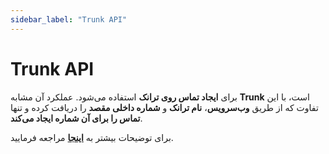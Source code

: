 ```yaml
---
sidebar_label: "Trunk API"
---
```



# Trunk API  

برای **ایجاد تماس روی ترانک** استفاده می‌شود. عملکرد آن مشابه **Trunk** است، با این تفاوت که از طریق **وب‌سرویس**، **نام ترانک** و **شماره داخلی مقصد** را دریافت کرده و تنها **تماس را برای آن شماره ایجاد می‌کند**.  

برای توضیحات بیشتر به **[اینجا](/developers/SimotelWebhooks/DialplanApiComponents/trunk_api/)** مراجعه فرمایید.  


